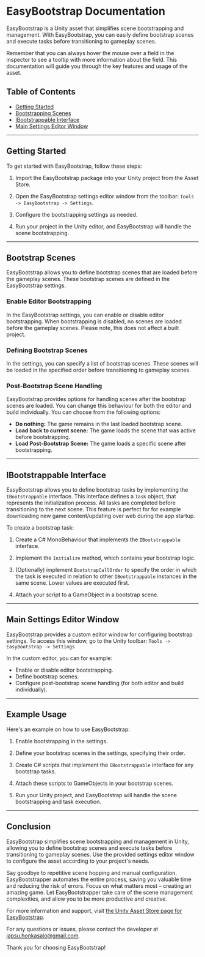# EasyBootstrap Documentation

EasyBootstrap is a Unity asset that simplifies scene bootstrapping and management. With EasyBootstrap, you can easily define bootstrap scenes and execute tasks before transitioning to gameplay scenes.

Remember that you can always hover the mouse over a field in the inspector to see a tooltip with more information about the field.
This documentation will guide you through the key features and usage of the asset.

## Table of Contents

- [Getting Started](#getting-started)
- [Bootstrapping Scenes](#bootstrapping-scenes)
- [IBootstrappable Interface](#ibootstrappable-interface)
- [Main Settings Editor Window](#main-settings-editor-window)

---

## Getting Started

To get started with EasyBootstrap, follow these steps:

1. Import the EasyBootstrap package into your Unity project from the Asset Store.

2. Open the EasyBootstrap settings editor window from the toolbar: `Tools -> EasyBootstrap -> Settings`.

3. Configure the bootstrapping settings as needed.

4. Run your project in the Unity editor, and EasyBootstrap will handle the scene bootstrapping.

---

## Bootstrap Scenes

EasyBootstrap allows you to define bootstrap scenes that are loaded before the gameplay scenes. These bootstrap scenes are defined in the EasyBootstrap settings.

### Enable Editor Bootstrapping

In the EasyBootstrap settings, you can enable or disable editor bootstrapping. When bootstrapping is disabled, no scenes are loaded before the gameplay scenes. Please note, this does not affect a built project.

### Defining Bootstrap Scenes

In the settings, you can specify a list of bootstrap scenes. These scenes will be loaded in the specified order before transitioning to gameplay scenes.

### Post-Bootstrap Scene Handling

EasyBootstrap provides options for handling scenes after the bootstrap scenes are loaded. You can change this behaviour for both the editor and build individually. You can choose from the following options:

- **Do nothing:** The game remains in the last loaded bootstrap scene.
- **Load back to current scene:** The game loads the scene that was active before bootstrapping.
- **Load Post-Bootstrap Scene:** The game loads a specific scene after bootstrapping.

---

## IBootstrappable Interface

EasyBootstrap allows you to define bootstrap tasks by implementing the `IBootstrappable` interface. This interface defines a `Task` object, that represents the initialization process. All tasks are completed before transitioning to the next scene.
This feature is perfect for for example downloading new game content/updating over web during the app startup.

To create a bootstrap task:

1. Create a C# MonoBehaviour that implements the `IBootstrappable` interface.

2. Implement the `Initialize` method, which contains your bootstrap logic.

3. (Optionally) implement `BootstrapCallOrder` to specify the order in which the task is executed in relation to other `IBootstrappable` instances in the same scene. Lower values are executed first.

4. Attach your script to a GameObject in a bootstrap scene.

---

## Main Settings Editor Window

EasyBootstrap provides a custom editor window for configuring bootstrap settings. To access this window, go to the Unity toolbar:
`Tools -> EasyBootstrap -> Settings`

In the custom editor, you can for example:

- Enable or disable editor bootstrapping.
- Define bootstrap scenes.
- Configure post-bootstrap scene handling (for both editor and build individually).

---

## Example Usage

Here's an example on how to use EasyBootstrap:

1. Enable bootstrapping in the settings.

2. Define your bootstrap scenes in the settings, specifying their order.

3. Create C# scripts that implement the `IBootstrappable` interface for any bootstrap tasks.

4. Attach these scripts to GameObjects in your bootstrap scenes.

5. Run your Unity project, and EasyBootstrap will handle the scene bootstrapping and task execution.

---

## Conclusion

EasyBootstrap simplifies scene bootstrapping and management in Unity, allowing you to define bootstrap scenes and execute tasks before transitioning to gameplay scenes. Use the provided settings editor window to configure the asset according to your project's needs.

Say goodbye to repetitive scene hopping and manual configuration. EasyBootstrapper automates the entire process, saving you valuable time and reducing the risk of errors.
Focus on what matters most – creating an amazing game. Let EasyBootstrapper take care of the scene management complexities, and allow you to be more productive and creative.

For more information and support, visit [the Unity Asset Store page for EasyBootstrap](https://assetstore.unity.com/packages/slug/264908/).

For any questions or issues, please contact the developer at [japsu.honkasalo@gmail.com](mailto:japsu.honkasalo@gmail.com).

Thank you for choosing EasyBootstrap!